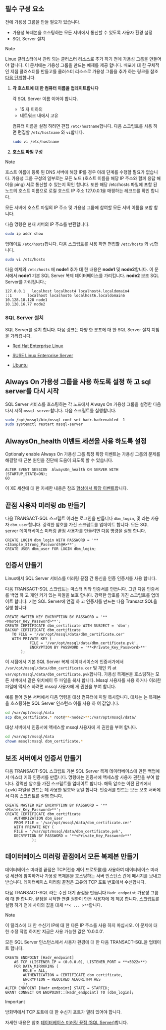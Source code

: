 ## <a name="prerequisites"></a>필수 구성 요소

전에 가용성 그룹을 만들 필요가 있습니다.

- 가용성 복제본을 호스팅하는 모든 서버에서 통신할 수 있도록 사용자 환경 설정
- SQL Server 설치

>[!NOTE]
>Linux 클러스터에서 관리 되는 클러스터 리소스로 추가 하기 전에 가용성 그룹을 만들어야 합니다. 이 문서에는 가용성 그룹을 만드는 예제를 제공 합니다. 배포에 대 한 구체적인 지침 클러스터를 만들고를 클러스터 리소스로 가용성 그룹을 추가 하는 링크를 참조 [다음 단계](#next-steps)합니다.

1. **각 호스트에 대 한 컴퓨터 이름을 업데이트합니다**

   각 SQL Server 이름 이어야 합니다.
   
   - 15 자 이하의
   - 네트워크 내에서 고유
   
   컴퓨터 이름을 설정 하려면 편집 `/etc/hostname`합니다. 다음 스크립트를 사용 하면 편집할 `/etc/hostname` 와 `vi`합니다.

   ```bash
   sudo vi /etc/hostname
   ```

1. **호스트 파일 구성**

>[!NOTE]
>호스트 이름에 등록 된 DNS 서버에 해당 IP를 경우 아래 단계를 수행할 필요가 없습니다. 가용성 그룹 구성의 일부로는 모든 노드 (호스트 이름을 해당 IP 주소와 함께 응답 해야을 ping) 서로 통신할 수 있는지 확인 합니다. 또한 해당 /etc/hosts 파일에 포함 된 노드의 호스트 이름으로 로컬 호스트 IP 주소 127.0.0.1을 매핑하는 레코드를 확인 합니다.


   모든 서버에 호스트 파일의 IP 주소 및 가용성 그룹에 참여할 모든 서버 이름을 포함 합니다. 

   다음 명령은 현재 서버의 IP 주소를 반환합니다.

   ```bash
   sudo ip addr show
   ```

   업데이트 `/etc/hosts`합니다. 다음 스크립트를 사용 하면 편집할 `/etc/hosts` 와 `vi`합니다.

   ```bash
   sudo vi /etc/hosts
   ```

   다음 예제와 `/etc/hosts` 에 **node1** 추가 대 한 내용은 **node1** 및 **node2**합니다. 이 문서에서 **node1** 기본 SQL Server 복제 데이터베이스를 가리킵니다. **node2** 보조 SQL Server를 가리킵니다.;


   ```
   127.0.0.1   localhost localhost4 localhost4.localdomain4
   ::1       localhost localhost6 localhost6.localdomain6
   10.128.18.128 node1
   10.128.16.77 node2
   ```

### <a name="install-sql-server"></a>SQL Server 설치

SQL Server를 설치 합니다. 다음 링크는 다양 한 분포에 대 한 SQL Server 설치 지침을 가리킵니다. 

- [Red Hat Enterprise Linux](..\linux\sql-server-linux-setup-red-hat.md)

- [SUSE Linux Enterprise Server](..\linux\sql-server-linux-setup-suse-linux-enterprise-server.md)

- [Ubuntu](..\linux\sql-server-linux-setup-ubuntu.md)

## <a name="enable-always-on-availability-groups-and-restart-sqlserver"></a>Always On 가용성 그룹을 사용 하도록 설정 하 고 sql server를 다시 시작

SQL Server 서비스를 호스팅하는 각 노드에서 Always On 가용성 그룹을 설정한 다음 다시 시작 `mssql-server`합니다.  다음 스크립트를 실행합니다.

```bash
sudo /opt/mssql/bin/mssql-conf set hadr.hadrenabled  1
sudo systemctl restart mssql-server
```

##    <a name="enable-alwaysonhealth-event-session"></a>AlwaysOn_health 이벤트 세션을 사용 하도록 설정 

Optionaly enable Always On 가용성 그룹 특정 확장 이벤트는 가용성 그룹의 문제를 해결할 때 근본 원인을 진단에 도움이 되도록 할 수 있습니다.

```Transact-SQL
ALTER EVENT SESSION  AlwaysOn_health ON SERVER WITH (STARTUP_STATE=ON);
GO
```

이 XE 세션에 대 한 자세한 내용은 참조 [항상에서 확장 이벤트](http://msdn.microsoft.com/library/dn135324.aspx)합니다.

## <a name="create-db-mirroring-endpoint-user"></a>끝점 사용자 미러링 db 만들기

다음 TRANSACT-SQL 스크립트 이라는 로그인을 만듭니다 `dbm_login`, 및 라는 사용자 `dbm_user`합니다. 강력한 암호를 가진 스크립트를 업데이트 합니다. 모든 SQL server 데이터베이스 미러링 끝점 사용자를 만들려면 다음 명령을 실행 합니다.

```Transact-SQL
CREATE LOGIN dbm_login WITH PASSWORD = '**<1Sample_Strong_Password!@#>**';
CREATE USER dbm_user FOR LOGIN dbm_login;
```

## <a name="create-a-certificate"></a>인증서 만들기

Linux에서 SQL Server 서비스를 미러링 끝점 간 통신을 인증 인증서를 사용 합니다. 

다음 TRANSACT-SQL 스크립트는 마스터 키와 인증서를 만듭니다. 그런 다음 인증서를 백업 하 고 개인 키가 있는 파일을 보호 합니다. 강력한 암호를 가진 스크립트를 업데이트 합니다. 기본 SQL Server에 연결 하 고 인증서를 만드는 다음 Transact SQL을 실행 합니다.

```Transact-SQL
CREATE MASTER KEY ENCRYPTION BY PASSWORD = '**<Master_Key_Password>**';
CREATE CERTIFICATE dbm_certificate WITH SUBJECT = 'dbm';
BACKUP CERTIFICATE dbm_certificate
   TO FILE = '/var/opt/mssql/data/dbm_certificate.cer'
   WITH PRIVATE KEY (
           FILE = '/var/opt/mssql/data/dbm_certificate.pvk',
           ENCRYPTION BY PASSWORD = '**<Private_Key_Password>**'
       );
```

이 시점에서 기본 SQL Server 복제 데이터베이스에 인증서가에서 `/var/opt/mssql/data/dbm_certificate.cer` 및 개인 키 at `var/opt/mssql/data/dbm_certificate.pvk`합니다. 가용성 복제본을 호스팅하는 모든 서버에서 같은 위치에이 두 파일을 복사 합니다. Mssql 사용자를 사용 하거나 이러한 파일에 액세스 하려면 mssql 사용자에 게 권한을 부여 합니다. 

예를 들어 원본 서버에서 다음 명령을 대상 컴퓨터에 파일 복사합니다. 대체는  **<node2>**  는 복제본을 호스팅하는 SQL Server 인스턴스 이름 사용 하 여 값입니다. 

```bash
cd /var/opt/mssql/data
scp dbm_certificate.* root@**<node2>**:/var/opt/mssql/data/
```

대상 서버에서 인증서에 액세스할 mssql 사용자에 게 권한을 부여 합니다.

```bash
cd /var/opt/mssql/data
chown mssql:mssql dbm_certificate.*
```

## <a name="create-the-certificate-on-secondary-servers"></a>보조 서버에서 인증서 만들기

다음 TRANSACT-SQL 스크립트 기본 SQL Server 복제 데이터베이스에 만든 백업에서 마스터 키와 인증서를 만듭니다. 명령에는 인증서에 액세스할 사용자 권한을 부여 합니다. 강력한 암호를 가진 스크립트를 업데이트 합니다. 해독 암호는 이전 단계에서 (.pvk) 파일을 만드는 데 사용한 암호와 동일 합니다. 인증서를 만드는 모든 보조 서버에서 다음 스크립트를 실행 합니다.

```Transact-SQL
CREATE MASTER KEY ENCRYPTION BY PASSWORD = '**<Master_Key_Password>**';
CREATE CERTIFICATE dbm_certificate   
    AUTHORIZATION dbm_user
    FROM FILE = '/var/opt/mssql/data/dbm_certificate.cer'
    WITH PRIVATE KEY (
    FILE = '/var/opt/mssql/data/dbm_certificate.pvk',
    DECRYPTION BY PASSWORD = '**<Private_Key_Password>**'
            );
```

## <a name="create-the-database-mirroring-endpoints-on-all-replicas"></a>데이터베이스 미러링 끝점에서 모든 복제본 만들기

데이터베이스 미러링 끝점은 TCP(전송 제어 프로토콜)를 사용하여 데이터베이스 미러링 세션에 참여하거나 가용성 복제본을 호스팅하는 서버 인스턴스 간에 메시지를 보내고 받습니다. 데이터베이스 미러링 끝점은 고유의 TCP 포트 번호에서 수신합니다. 

다음 TRANSACT-SQL 라는 수신 대기 끝점을 만듭니다 `Hadr_endpoint` 가용성 그룹에 대 한 합니다. 끝점을 시작한 연결 권한이 만든 사용자에 게 제공 합니다. 스크립트를 실행 하기 전에 사이의 값을 대체 `**< ... >**`합니다.


>[!NOTE]
>이 릴리스에 대 한 수신기 IP에 대 한 다른 IP 주소를 사용 하지 마십시오. 이 문제에 대 한 수정 작업 하지만 지금은 사용 가능한 값은 '0.0.0.0'.

모든 SQL Server 인스턴스에서 사용자 환경에 대 한 다음 TRANSACT-SQL을 업데이트 합니다. 

```Transact-SQL
CREATE ENDPOINT [Hadr_endpoint]
    AS TCP (LISTENER_IP = (0.0.0.0), LISTENER_PORT = **<5022>**)
    FOR DATA_MIRRORING (
        ROLE = ALL,
        AUTHENTICATION = CERTIFICATE dbm_certificate,
        ENCRYPTION = REQUIRED ALGORITHM AES
        );
ALTER ENDPOINT [Hadr_endpoint] STATE = STARTED;
GRANT CONNECT ON ENDPOINT::[Hadr_endpoint] TO [dbm_login];
```

>[!IMPORTANT]
>방화벽에서 TCP 포트에 대 한 수신기 포트가 열려 있어야 합니다.

자세한 내용은 참조 [데이터베이스 미러링 끝점 (SQL Server)](http://msdn.microsoft.com/library/ms179511.aspx)합니다.
